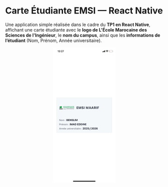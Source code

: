 # Carte Étudiante EMSI — React Native

Une application simple réalisée dans le cadre du **TP1 en React Native**, affichant une carte étudiante avec le **logo de L'École Marocaine des Sciences de l'Ingénieur**, le **nom du campus**, ainsi que les **informations de l’étudiant** (Nom, Prénom, Année universitaire).

<p align="center">
  <img src="assets/Result_TP1.jpeg" alt="Capture d'écran de la Carte d'Étudiant EMSI." width="200"/>
</p>
